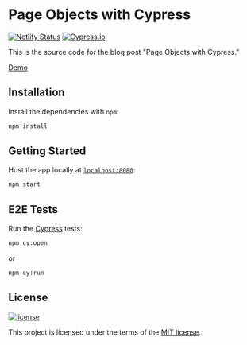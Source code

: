 # Page Objects with Cypress

[![Netlify Status](https://api.netlify.com/api/v1/badges/fa20f8a0-10e6-4e24-940e-8269f076c51b/deploy-status)](https://app.netlify.com/sites/pageobjectswithcypress/deploys) [![Cypress.io](https://img.shields.io/badge/tested%20with-Cypress-04C38E.svg)](https://www.cypress.io/)


This is the source code for the blog post "Page Objects with Cypress."

[Demo](https://pageobjectswithcypress.netlify.app/)

## Installation

Install the dependencies with `npm`:

```sh
npm install
```

## Getting Started

Host the app locally at [`localhost:8080`](http://localhost:8080):

```sh
npm start
```

## E2E Tests

Run the [Cypress](https://cypress.io) tests:

```sh
npm cy:open
```

or

```sh
npm cy:run
```

## License

[![license](https://img.shields.io/badge/license-MIT-green.svg)](https://github.com/matthamil/page-objects-with-cypress/blob/main/LICENSE)

This project is licensed under the terms of the [MIT license](/LICENSE.md).